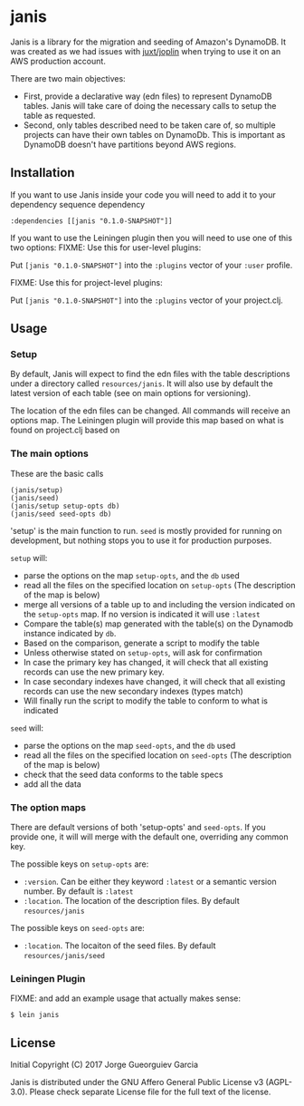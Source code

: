 # janis

Janis is a library for the migration and seeding of Amazon's DynamoDB. It was created as we had issues with [juxt/joplin](https://github.com/juxt/joplin) when trying to use it on an AWS production account.

There are two main objectives:

- First, provide a declarative way (edn files) to represent DynamoDB tables. Janis will take care of doing the necessary calls to setup the table as requested.
- Second, only tables described need to be taken care of, so multiple projects can have their own tables on DynamoDb. This is important as DynamoDB doesn't have partitions beyond AWS regions.

## Installation

If you want to use Janis inside your code you will need to add it to your dependency sequence dependency

    :dependencies [[janis "0.1.0-SNAPSHOT"]]


If you want to use the Leiningen plugin then you will need to use one of this two options:
FIXME: Use this for user-level plugins:

Put `[janis "0.1.0-SNAPSHOT"]` into the `:plugins` vector of your `:user`
profile.

FIXME: Use this for project-level plugins:

Put `[janis "0.1.0-SNAPSHOT"]` into the `:plugins` vector of your project.clj.

## Usage

### Setup

By default, Janis will expect to find the edn files with the table descriptions under a directory called `resources/janis`. It will also use by default the latest version of each table (see on main options for versioning).

The location of the edn files can be changed. All commands will receive an options map. The Leiningen plugin will provide this map based on what is found on project.clj based on 
    
### The main options

These are the basic calls

    (janis/setup)
    (janis/seed)
    (janis/setup setup-opts db)
    (janis/seed seed-opts db)
    

'setup' is the main function to run. `seed` is mostly provided for running on development, but nothing stops you to use it for production purposes.

`setup` will:

- parse the options on the map `setup-opts`, and the `db` used
- read all the files on the specified location on `setup-opts` (The description of the map is below)
- merge all versions of a table up to and including the version indicated on the `setup-opts` map. If no version is indicated it will use `:latest`
- Compare the table(s) map generated with the table(s) on the Dynamodb instance indicated by `db`.
- Based on the comparison, generate a script to modify the table
- Unless otherwise stated on `setup-opts`, will ask for confirmation
- In case the primary key has changed, it will check that all existing records can use the new primary key.
- In case secondary indexes have changed, it will check that all existing records can use the new secondary indexes (types match)
- Will finally run the script to modify the table to conform to what is indicated 

`seed` will:

- parse the options on the map `seed-opts`, and the `db` used
- read all the files on the specified location on `seed-opts` (The description of the map is below)
- check that the seed data conforms to the table specs
- add all the data

### The option maps

There are default versions of both 'setup-opts' and `seed-opts`. If you provide one, it will will merge with the default one, overriding any common key.

The possible keys on `setup-opts` are:

- `:version`. Can be either they keyword `:latest` or a semantic version number. By default is `:latest`
- `:location`. The location of the description files. By default `resources/janis`


The possible keys on `seed-opts` are:

- `:location`. The locaiton of the seed files. By default `resources/janis/seed`
### Leiningen Plugin

FIXME: and add an example usage that actually makes sense:

    $ lein janis

## License

Initial Copyright (C) 2017 Jorge Gueorguiev Garcia

Janis is distributed under the  GNU Affero General Public License v3 (AGPL-3.0).
Please check separate License file for the full text of the license.
